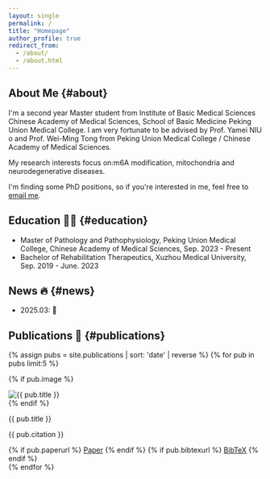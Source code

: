 ```yaml
---
layout: single
permalink: /
title: "Homepage"
author_profile: true
redirect_from: 
  - /about/
  - /about.html
---
```


## About Me {#about}
I'm a second year Master student from Institute of Basic Medical Sciences Chinese Academy of Medical Sciences, School of Basic Medicine Peking Union Medical College. I am very fortunate to be advised by Prof. Yamei NIU o and Prof. Wei-Ming Tong from Peking Union Medical College / Chinese Academy of Medical Sciences.
    
My research interests focus on:m6A modification, mitochondria and neurodegenerative diseases. 

I'm finding some PhD positions, so if you're interested in me, feel free to [email me](mailto:fyjjade5525@gmail.com).

## Education 🧑‍🎓 {#education}
- Master of Pathology and Pathophysiology, Peking Union Medical College, Chinese Academy of Medical Sciences, Sep. 2023 - Present
- Bachelor of Rehabilitation Therapeutics, Xuzhou Medical University, Sep. 2019 - June. 2023

## News 🔥 {#news}
- 2025.03: 🎉 

## Publications 📄 {#publications}
{% assign pubs = site.publications | sort: 'date' | reverse %}
{% for pub in pubs limit:5 %}
<div class="pub-row">

  {% if pub.image %}
    <div class="pub-image">
      <img src="{{ pub.image | relative_url }}" alt="{{ pub.title }}">
    </div>
  {% endif %}
  
  <div class="pub-details">
    <p class="papertitle">{{ pub.title }}</p> 
    <p class="citation">{{ pub.citation }}</p> 
    <div class="pub-links">
      {% if pub.paperurl %}
        <a href="{{ pub.paperurl }}" download target="_blank">Paper</a>
      {% endif %}
      {% if pub.bibtexurl %}
        <a href="{{ pub.bibtexurl }}" target="_blank">BibTeX</a>
      {% endif %}
    </div>
  </div>
</div>
{% endfor %}


